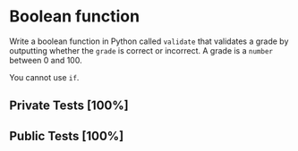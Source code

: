 # Boolean function

Write a boolean function in Python called `validate` that validates a grade by outputting whether the `grade` is correct or incorrect. A grade is a `number` between 0 and 100.


You cannot use `if`.



## Private Tests [100%]

## Public Tests [100%]
